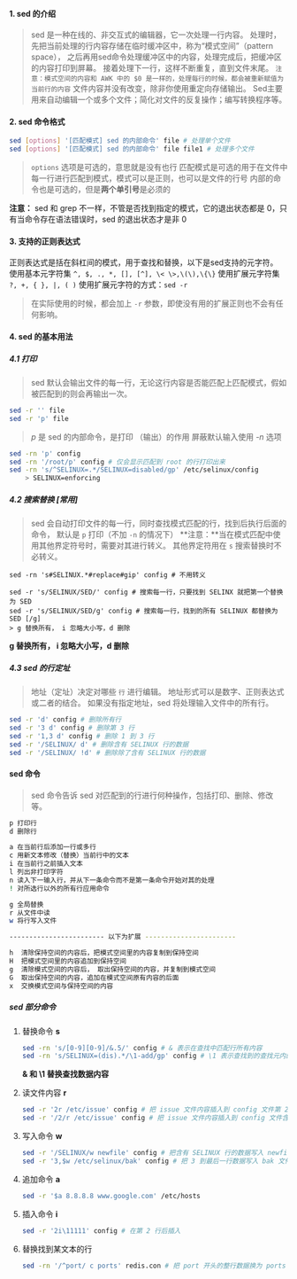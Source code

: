 #### 1. sed 的介绍

> sed 是一种在线的、非交互式的编辑器，它一次处理一行内容。
>  处理时，先把当前处理的行内容存储在临时缓冲区中，称为“模式空间”（pattern space），
>  之后再用sed命令处理缓冲区中的内容，处理完成后，把缓冲区的内容打印到屏幕。
>  接着处理下一行，这样不断重复，直到文件末尾。
>  `注意：模式空间的内容和 AWK 中的 $0 是一样的，处理每行的时候，都会被重新赋值为当前行的内容`
>  文件内容并没有改变，除非你使用重定向存储输出。
>  Sed主要用来自动编辑一个或多个文件；简化对文件的反复操作；编写转换程序等。

#### 2. sed 命令格式

```bash
sed [options] '[匹配模式] sed 的内部命令' file # 处理单个文件
sed [options] '[匹配模式] sed 的内部命令' file file1 # 处理多个文件
```

>`options` 选项是可选的，意思就是没有也行
>匹配模式是可选的用于在文件中每一行进行匹配到模式，模式可以是正则，也可以是文件的行号
>内部的命令也是可选的，但是**两个单引号**是必须的

**注意：** sed 和 grep 不一样，不管是否找到指定的模式，它的退出状态都是 0，只有当命令存在语法错误时，sed 的退出状态才是非 0

#### 3. 支持的正则表达式

正则表达式是括在斜杠间的模式，用于查找和替换，以下是sed支持的元字符。
使用基本元字符集 `^, $, ., *, [], [^], \< \>,\(\),\{\}`
使用扩展元字符集 `?, +, { }, |, ( )` 使用扩展元字符的方式：`sed -r `

> 在实际使用的时候，都会加上 `-r` 参数，即使没有用的扩展正则也不会有任何影响。

#### 4. sed 的基本用法

##### 4.1 打印

> sed 默认会输出文件的每一行，无论这行内容是否能匹配上匹配模式，假如被匹配到的则会再输出一次。

```bash
sed -r '' file
sed -r 'p' file
```

> *p* 是 sed 的内部命令，是打印 （输出）的作用
> 屏蔽默认输入使用 *-n* 选项

```bash
sed -rn 'p' config
sed -rn '/root/p' config # 仅会显示匹配到 root 的行打印出来
sed -rn 's/^SELINUX=.*/SELINUX=disabled/gp' /etc/selinux/config
	> SELINUX=enforcing
```

##### 4.2 搜索替换 [常用]

> sed 会自动打印文件的每一行，同时查找模式匹配的行，找到后执行后面的命令，
> 默认是 `p` 打印（不加 `-n` 的情况下）
> **注意：**当在模式匹配中使用其他界定符号时，需要对其进行转义。
> 其他界定符用在 `s` 搜索替换时不必转义。

```
sed -rn 's#SELINUX.*#replace#gip' config # 不用转义

sed -r 's/SELINUX/SED/' config # 搜索每一行，只要找到 SELINX 就把第一个替换为 SED
sed -r 's/SELINUX/SED/g' config # 搜索每一行，找到的所有 SELINUX 都替换为 SED [/g]
> g 替换所有， i 忽略大小写，d 删除
```

**g 替换所有， i 忽略大小写，d 删除**

##### 4.3 sed 的行定址

> 地址（定址）决定对哪些 `行` 进行编辑。
> 地址形式可以是数字、正则表达式或二者的结合。
> 如果没有指定地址，sed 将处理输入文件中的所有行。

```bash
sed -r 'd' config # 删除所有行
sed -r '3 d' config # 删除第 3 行
sed -r '1,3 d' config # 删除 1 到 3 行
sed -r '/SELINUX/ d' # 删除含有 SELINUX 行的数据
sed -r '/SELINUX/ !d' # 删除除了含有 SELINUX 行的数据

```

#### sed 命令

> sed 命令告诉 sed 对匹配到的行进行何种操作，包括打印、删除、修改等。

```bash
p 打印行
d 删除行

a 在当前行后添加一行或多行
c 用新文本修改（替换）当前行中的文本
i 在当前行之前插入文本
l 列出非打印字符
n 读入下一输入行，并从下一条命令而不是第一条命令开始对其的处理
! 对所选行以外的所有行应用命令

g 全局替换
r 从文件中读
w 将行写入文件

------------------------ 以下为扩展 -----------------------

h  清除保持空间的内容后，把模式空间里的内容复制到保持空间
H  把模式空间里的内容追加到保持空间
g  清除模式空间的内容后， 取出保持空间的内容，并复制到模式空间
G  取出保持空间的内容，追加在模式空间原有内容的后面
x  交换模式空间与保持空间的内容
```



##### sed 部分命令

1. 替换命令 **s**

   ```bash
   sed -rn 's/[0-9][0-9]/&.5/' config # & 表示在查找中匹配行所有内容
   sed -rn 's/SELINUX=(dis).*/\1-add/gp' config # \1 表示查找到的查找元内的内容 [dis]
   ```

   **& 和 \1 替换查找数据内容**

2. 读文件内容 **r**

   ```bash
   sed -r '2r /etc/issue' config # 把 issue 文件内容插入到 config 文件第 2 行下
   sed -r '/2/r /etc/issue' config # 把 issue 文件内容插入到 config 文件含有 2 行下
   ```

3. 写入命令 **w**

   ```bash
   sed -r '/SELINUX/w newfile' config # 把含有 SELINUX 行的数据写入 newfile
   sed -r '3,$w /etc/selinux/bak' config # 把 3 到最后一行数据写入 bak 文件
   ```

4. 追加命令 **a**

   ```bash
   sed -r '$a 8.8.8.8 www.google.com' /etc/hosts
   ```

5. 插入命令 **i**

   ```bash
   sed -r '2i\11111' config # 在第 2 行后插入
   ```

6. 替换找到某文本的行

   ```bash
   sed -rn '/^port/ c ports' redis.con # 把 port 开头的整行数据换为 ports
   ```

   